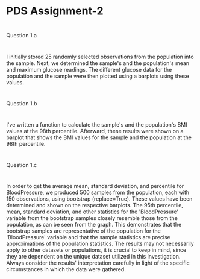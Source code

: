 # PDS Assignment-2

#
Question 1.a
#

I initially stored 25 randomly selected observations from the population into the sample.
Next, we determined the sample's and the population's mean and maximum glucose readings.
The different glucose data for the population and the sample were then plotted using a barplots using these values.

#
Question 1.b
#

I've written a function to calculate the sample's and the population's BMI values at the 98th percentile.
Afterward, these results were shown on a barplot that shows the BMI values for the sample and the population at the 98th percentile.

#
Question 1.c
#

In order to get the average mean, standard deviation, and percentile for BloodPressure, we produced 500 samples from the population, each with 150 observations, using
bootstrap (replace=True).
These values have been determined and shown on the respective barplots. The 95th percentile, mean, standard deviation, and other statistics for the 'BloodPressure'
variable from the bootstrap samples closely resemble those from the population, as can be seen from the graph. This demonstrates that the bootstrap samples are
representative of the population for the 'BloodPressure' variable and that the sample statistics are precise approximations of the population statistics. The results may
not necessarily apply to other datasets or populations, it is crucial to keep in mind, since they are dependent on the unique dataset utilized in this investigation.
Always consider the results' interpretation carefully in light of the specific circumstances in which the data were gathered.

#
